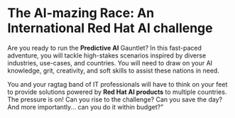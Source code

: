 # The AI-mazing Race: An International Red Hat AI challenge

Are you ready to run the **Predictive AI** Gauntlet? In this fast-paced adventure, you will tackle high-stakes scenarios inspired by diverse industries, use-cases, and countries. You will need to draw on your AI knowledge, grit, creativity, and soft skills to assist these nations in need.

You and your ragtag band of IT professionals will have to think on your feet to provide solutions powered by **Red Hat AI products** to multiple countries. The pressure is on! Can you rise to the challenge? Can you save the day? And more importantly... can you do it within budget?"